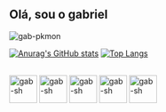 ## Olá, sou o gabriel

<img align="center" alt="gab-pkmon" src="https://media.giphy.com/media/v1.Y2lkPTc5MGI3NjExcmNnb3k0djBicXR5bnlsenNxOGRmeHplNHFrajdoaXl2N2kzbXA0ZCZlcD12MV9pbnRlcm5hbF9naWZfYnlfaWQmY3Q9Zw/PxMLQ3ro9Tcmdqv0Wv/giphy.gif" />


[![Anurag's GitHub stats](https://github-readme-stats.vercel.app/api?username=grapegabi&theme=midnight-purple&show_icons=true)](https://github.com/anuraghazra/github-readme-stats)
[![Top Langs](https://github-readme-stats.vercel.app/api/top-langs/?username=grapegabi&theme=midnight-purple&layout=donut)](https://github.com/anuraghazra/github-readme-stats)

<div style="display: inline_block"><br>

  <img align="center" alt="gab-sh" height="50" width="50" src="https://cdn.jsdelivr.net/gh/devicons/devicon@latest/icons/bash/bash-plain.svg" />
  <img align="center" alt="gab-sh" height="50" width="50" src="https://cdn.jsdelivr.net/gh/devicons/devicon@latest/icons/c/c-original.svg" />
  <img align="center" alt="gab-sh" height="50" width="50" src="https://cdn.jsdelivr.net/gh/devicons/devicon@latest/icons/java/java-original.svg" />
  <img align="center" alt="gab-sh" height="50" width="50" src="https://cdn.jsdelivr.net/gh/devicons/devicon@latest/icons/linux/linux-original.svg" />
  <img align="center" alt="gab-sh" height="50" width="50" src="https://cdn.jsdelivr.net/gh/devicons/devicon@latest/icons/python/python-original.svg" />
              
</div>

##

